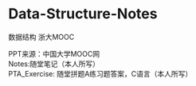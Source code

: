 # Data-Structure-Notes
数据结构 浙大MOOC  
  
PPT来源：中国大学MOOC网  
Notes:随堂笔记（本人所写）  
PTA_Exercise: 随堂拼题A练习题答案，C语言（本人所写）  
